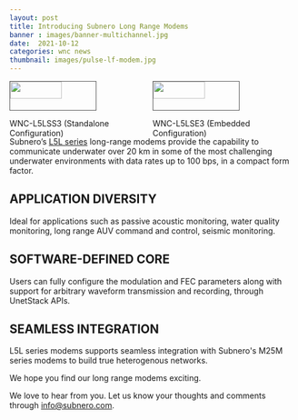 ```yaml
---
layout: post
title: Introducing Subnero Long Range Modems
banner : images/banner-multichannel.jpg
date:  2021-10-12
categories: wnc news
thumbnail: images/pulse-lf-modem.jpg
---
```


<div style="display: flex;flex-wrap:wrap;">
    <div style="flex:50%;">
    <img src="{{site.baseurl}}/images/thumbnail-wnc-l5lse4.png" style='width:60%;border:1px solid #555'>
    <p>WNC-L5LSS3 (Standalone Configuration)</p>
    </div>
    <div style="flex:50%;">
    <img src="{{site.baseurl}}/images/thumbnail-wnc-l5lss4.png" style='width:60%;border:1px solid #555'>
    <p>WNC-L5LSE3 (Embedded Configuration)</p>
</div>
</div>
<div class="spacing"></div>

Subnero’s [L5L series](https://subnero.com/products/modem.html?&section=L5Lseries) long-range modems provide the capability to communicate underwater over 20 km in some of the most challenging underwater environments with data rates up to 100 bps, in a compact form factor.

## APPLICATION DIVERSITY
Ideal for applications such as passive acoustic monitoring, water quality monitoring, long range AUV command and control, seismic monitoring.

## SOFTWARE-DEFINED CORE
Users can fully configure the modulation and FEC parameters along with support for arbitrary waveform transmission and recording, through UnetStack APIs.

## SEAMLESS INTEGRATION
L5L series modems supports seamless integration with Subnero's M25M series modems to build true heterogenous networks.

We hope you find our long range modems exciting.

We love to hear from you. Let us know your thoughts and comments through info@subnero.com.
